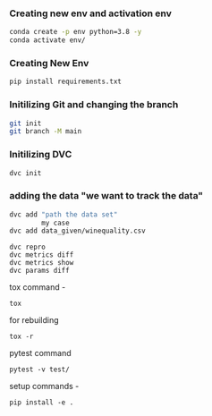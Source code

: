 ### Creating new env and activation env
```bash
conda create -p env python=3.8 -y 
conda activate env/
```

### Creating New Env
```bash
pip install requirements.txt
```

### Initilizing Git and changing the branch
```bash
git init
git branch -M main
```

### Initilizing DVC
```bash
dvc init
```

### adding the data "we want to track the data"
```bash
dvc add "path the data set"
        my case
dvc add data_given/winequality.csv
```
```
dvc repro
dvc metrics diff
dvc metrics show
dvc params diff
```
tox command -
```
tox
```

for rebuilding
```
tox -r
```
pytest command
```
pytest -v test/
```

setup commands -
```
pip install -e .
```